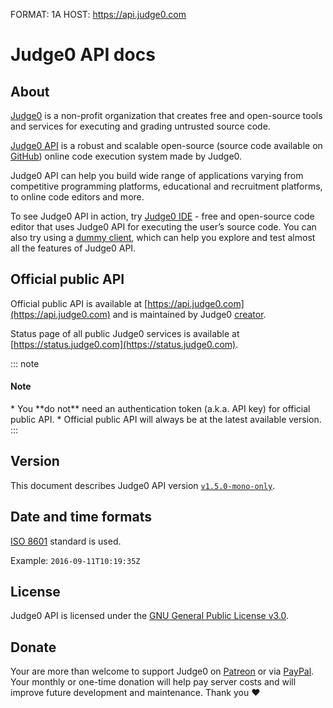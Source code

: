 FORMAT: 1A
HOST: https://api.judge0.com

# Judge0 API docs
<!-- include(hostname.html) -->
<!-- include(style.html) -->

## About
[Judge0](https://judge0.com) is a non-profit organization that creates free and open-source tools and services for executing and grading untrusted source code.

[Judge0 API](https://api.judge0.com) is a robust and scalable open-source (source code available on [GitHub](https://github.com/judge0/api)) online code execution system made by Judge0.

Judge0 API can help you build wide range of applications varying from competitive programming platforms,
educational and recruitment platforms, to online code editors and more.

To see Judge0 API in action, try [Judge0 IDE](https://ide.judge0.com) - free and open-source code editor that uses Judge0 API for executing the user’s source code. You can also try using a [dummy client](/dummy-client.html), which can help you explore and test almost all the features of Judge0 API.

## Official public API
Official public API is available at [https://api.judge0.com](https://api.judge0.com) and is maintained by Judge0 [creator](https://github.com/hermanzdosilovic).

Status page of all public Judge0 services is available at [https://status.judge0.com](https://status.judge0.com).

::: note
<h4>Note</h4>
* You **do not** need an authentication token (a.k.a. API key) for official public API.
* Official public API will always be at the latest available version.
:::

## Version
This document describes Judge0 API version [`v1.5.0-mono-only`](https://github.com/zakarybk/api/tree/1.5.0-mono-only).

## Date and time formats
[ISO 8601](https://en.wikipedia.org/wiki/ISO_8601) standard is used.

Example: `2016-09-11T10:19:35Z`

## License
Judge0 API is licensed under the [GNU General Public License v3.0](https://github.com/judge0/api/blob/master/LICENSE).

## Donate
Your are more than welcome to support Judge0 on [Patreon](https://www.patreon.com/hermanzdosilovic) or via [PayPal](https://www.paypal.me/hermanzdosilovic). Your monthly or one-time donation will help pay server costs and will improve future development and maintenance. Thank you ♥

<br>

<!-- include(authentication/authentication.md) -->
<!-- include(authorization/authorization.md) -->
<!-- include(submissions/submissions.md) -->
<!-- include(statuses_and_languages/statuses_and_languages.md) -->
<!-- include(system_and_configuration/system_and_configuration.md) -->
<!-- include(health_check/health_check.md) -->
<!-- include(information/information.md) -->
